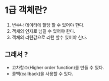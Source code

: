 # 1급 객체란?

1. 변수나 데이타에 할당 할 수 있어야 한다.
2. 객체의 인자로 넘길 수 있어야 한다.
3. 객체의 리턴값으로 리턴 할수 있어야 한다.

## 그래서 ?

- 고차함수(Higher order function)를 만들 수 있다.
- 콜백(callback)을 사용할 수 있다.